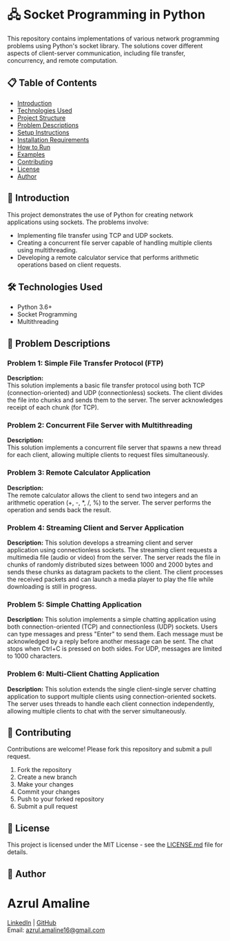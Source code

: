 # 🖧 Socket Programming in Python

This repository contains implementations of various network programming problems using Python's socket library. The solutions cover different aspects of client-server communication, including file transfer, concurrency, and remote computation.

## 📋 Table of Contents
- [Introduction](#introduction)
- [Technologies Used](#technologies-used)
- [Project Structure](#project-structure)
- [Problem Descriptions](#problem-descriptions)
- [Setup Instructions](#setup-instructions)
- [Installation Requirements](#installation-requirements)
- [How to Run](#how-to-run)
- [Examples](#examples)
- [Contributing](#contributing)
- [License](#license)
- [Author](#author)

## 📝 Introduction

This project demonstrates the use of Python for creating network applications using sockets. The problems involve:
- Implementing file transfer using TCP and UDP sockets.
- Creating a concurrent file server capable of handling multiple clients using multithreading.
- Developing a remote calculator service that performs arithmetic operations based on client requests.

## 🛠 Technologies Used
- Python 3.6+
- Socket Programming
- Multithreading



## 🧩 Problem Descriptions

### Problem 1: Simple File Transfer Protocol (FTP)

**Description:**  
This solution implements a basic file transfer protocol using both TCP (connection-oriented) and UDP (connectionless) sockets. The client divides the file into chunks and sends them to the server. The server acknowledges receipt of each chunk (for TCP).

### Problem 2: Concurrent File Server with Multithreading

**Description:**  
This solution implements a concurrent file server that spawns a new thread for each client, allowing multiple clients to request files simultaneously.

### Problem 3: Remote Calculator Application

**Description:**  
The remote calculator allows the client to send two integers and an arithmetic operation (+, -, *, /, %) to the server. The server performs the operation and sends back the result.

### Problem 4: Streaming Client and Server Application
**Description:** This solution develops a streaming client and server application using connectionless sockets. The streaming client requests a multimedia file (audio or video) from the server. The server reads the file in chunks of randomly distributed sizes between 1000 and 2000 bytes and sends these chunks as datagram packets to the client. The client processes the received packets and can launch a media player to play the file while downloading is still in progress.

### Problem 5: Simple Chatting Application
**Description:** This solution implements a simple chatting application using both connection-oriented (TCP) and connectionless (UDP) sockets. Users can type messages and press "Enter" to send them. Each message must be acknowledged by a reply before another message can be sent. The chat stops when Ctrl+C is pressed on both sides. For UDP, messages are limited to 1000 characters.

### Problem 6: Multi-Client Chatting Application
**Description:** This solution extends the single client-single server chatting application to support multiple clients using connection-oriented sockets. The server uses threads to handle each client connection independently, allowing multiple clients to chat with the server simultaneously.

## 🤝 Contributing

Contributions are welcome! Please fork this repository and submit a pull request.

1. Fork the repository
2. Create a new branch
3. Make your changes
4. Commit your changes
5. Push to your forked repository
6. Submit a pull request

## 📄 License

This project is licensed under the MIT License - see the [LICENSE.md](LICENSE.md) file for details.

## 👤 Author

# Azrul Amaline

[LinkedIn](https://www.linkedin.com/in/azrul-amaline) | [GitHub](https://github.com/Azrul16)  
Email: azrul.amaline16@gmail.com
